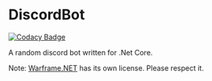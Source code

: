 # DiscordBot
[![Codacy Badge](https://api.codacy.com/project/badge/Grade/c17d31c3e5364facb550cc3467d0f55d)](https://www.codacy.com/app/TehPers/DiscordBot?utm_source=github.com&amp;utm_medium=referral&amp;utm_content=TehPers/DiscordBot&amp;utm_campaign=Badge_Grade)

A random discord bot written for .Net Core.

Note: [Warframe.NET](https://github.com/WFCD/warframe-net) has its own license. Please respect it.
